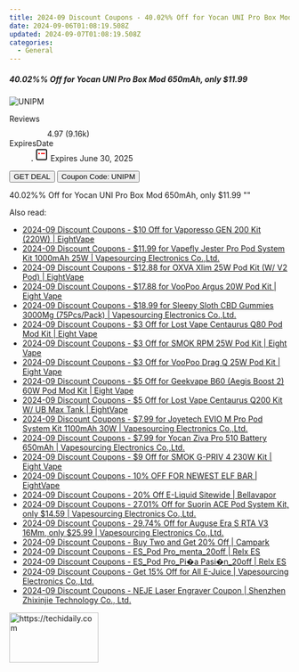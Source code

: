 ```yaml
---
title: 2024-09 Discount Coupons - 40.02%% Off for Yocan UNI Pro Box Mod 650mAh, only $11.99 | Vapesourcing Electronics Co.,Ltd.
date: 2024-09-06T01:08:19.508Z
updated: 2024-09-07T01:08:19.508Z
categories:
  - General
---
```



<div class="max-w-4xl mx-auto grid grid-cols-1 lg:max-w-5xl lg:gap-x-20 lg:grid-cols-2">
  <div class="relative p-3 col-start-1 row-start-1 flex flex-col-reverse rounded-lg bg-gradient-to-t from-black/75 via-black/0 sm:bg-none sm:row-start-2 sm:p-0 lg:row-start-1">
    <h5 class="mt-1 text-lg font-semibold text-white sm:text-slate-900 md:text-2xl dark:sm:text-white">40.02%% Off for Yocan UNI Pro Box Mod 650mAh, only $11.99</h5>
  </div>
  
  <div class="col-start-1 col-end-3 row-start-1 grid gap-4 sm:mb-6 sm:grid-cols-4 lg:col-start-2 lg:row-span-6 lg:row-end-6 lg:mb-0 lg:gap-6">
      <img src="&quot;https://static.shareasale.com/image/90958/deal/00001625033602287.png&quot;" onClick="javascript:window.open(decodeURIComponent('%22https%3A%2F%2Fwww.shareasale.com%2Fu.cfm%3Fd%3D814702%26m%3D90958%26u%3D4338022%22'), '_blank');void(0);" alt="UNIPM" class="h-60 w-full rounded-lg object-cover sm:col-span-2 sm:h-52 lg:col-span-full" loading="lazy" />
    
  </div>
  <dl class="row-start-2 mt-4 flex items-center text-xs font-medium sm:row-start-3 sm:mt-1 md:mt-2.5 lg:row-start-2">
    <dt class="sr-only">Reviews</dt>
    <dd class="flex items-center text-indigo-600 dark:text-indigo-400">
      <svg width="24" height="24" fill="none" aria-hidden="true" class="mr-1 stroke-current dark:stroke-indigo-500">
        <path d="m12 5 2 5h5l-4 4 2.103 5L12 16l-5.103 3L9 14l-4-4h5l2-5Z" stroke-width="2" stroke-linecap="round" stroke-linejoin="round" />
      </svg>
      <span>4.97 <span class="font-normal text-slate-400">(9.16k)</span></span>
    </dd>
    <dt class="sr-only">ExpiresDate</dt>
    <dd class="flex items-center">
      <svg width="2" height="2" aria-hidden="true" fill="currentColor" class="mx-3 text-slate-300">
        <circle cx="1" cy="1" r="1" />
      </svg>
      <svg width="24" height="24" viewBox="0 0 24 24" fill="none" stroke="currentColor" stroke-width="2">
        <rect x="3" y="3" width="18" height="18" rx="2" fill="#fff" />
        <path d="M6 10L18 10" stroke="red" stroke-width="2" fill="none" />
        <path d="M10 6L10 18" stroke="#fff" stroke-width="2" fill="none" />
      </svg>
      Expires June 30, 2025    </dd>
  </dl>
  <div class="col-start-1 row-start-3 mt-4 self-center sm:col-start-2 sm:row-span-2 sm:row-start-2 sm:mt-0 lg:col-start-1 lg:row-start-3 lg:row-end-4 lg:mt-6">
    <button type="button" onClick="javascript:window.open(decodeURIComponent('%22https%3A%2F%2Fwww.shareasale.com%2Fu.cfm%3Fd%3D814702%26m%3D90958%26u%3D4338022%22'), '_blank');void(0);" class="rounded-lg bg-red-600 px-3 py-2 text-sm font-medium leading-6 text-white">GET DEAL</button>
    <button type="button" onClick="javascript:window.open(decodeURIComponent('%22https%3A%2F%2Fwww.shareasale.com%2Fu.cfm%3Fd%3D814702%26m%3D90958%26u%3D4338022%22'), '_blank');void(0);" class="border-dashed border-2 border-indigo-600 bg-green-100 text-sm leading-6 font-medium py-2 px-3 rounded-lg">Coupon Code: UNIPM</button>
  </div>
  <p class="col-start-1 mt-4 text-sm leading-6 sm:col-span-2 lg:col-span-1 lg:row-start-4 lg:mt-6 dark:text-slate-400">
    40.02%% Off for Yocan UNI Pro Box Mod 650mAh, only $11.99 
""  </p>
</div>
<span class="atpl-alsoreadstyle">Also read:</span>
<div><ul>
<li><a href="https://coupons.techidaily.com/coupon-1106073-share-59344-sale/"><u>2024-09 Discount Coupons - $10 Off for Vaporesso GEN 200 Kit (220W) | EightVape</u></a></li>
<li><a href="https://coupons.techidaily.com/coupon-1106105-share-90958-sale/"><u>2024-09 Discount Coupons - $11.99 for Vapefly Jester Pro Pod System Kit 1000mAh 25W | Vapesourcing Electronics Co.,Ltd.</u></a></li>
<li><a href="https://coupons.techidaily.com/coupon-1106062-share-59344-sale/"><u>2024-09 Discount Coupons - $12.88 for OXVA Xlim 25W Pod Kit (W/ V2 Pod) | EightVape</u></a></li>
<li><a href="https://coupons.techidaily.com/coupon-1106071-share-59344-sale/"><u>2024-09 Discount Coupons - $17.88 for VooPoo Argus 20W Pod Kit | Eight Vape</u></a></li>
<li><a href="https://coupons.techidaily.com/coupon-1107186-share-90958-sale/"><u>2024-09 Discount Coupons - $18.99 for Sleepy Sloth CBD Gummies 3000Mg (75Pcs/Pack) | Vapesourcing Electronics Co.,Ltd.</u></a></li>
<li><a href="https://coupons.techidaily.com/coupon-1106046-share-59344-sale/"><u>2024-09 Discount Coupons - $3 Off for Lost Vape Centaurus Q80 Pod Mod Kit | Eight Vape</u></a></li>
<li><a href="https://coupons.techidaily.com/coupon-1106061-share-59344-sale/"><u>2024-09 Discount Coupons - $3 Off for SMOK RPM 25W Pod Kit | Eight Vape</u></a></li>
<li><a href="https://coupons.techidaily.com/coupon-1106068-share-59344-sale/"><u>2024-09 Discount Coupons - $3 Off for VooPoo Drag Q 25W Pod Kit | Eight Vape</u></a></li>
<li><a href="https://coupons.techidaily.com/coupon-1106072-share-59344-sale/"><u>2024-09 Discount Coupons - $5 Off for Geekvape B60 (Aegis Boost 2) 60W Pod Mod Kit | Eight Vape</u></a></li>
<li><a href="https://coupons.techidaily.com/coupon-1106054-share-59344-sale/"><u>2024-09 Discount Coupons - $5 Off for Lost Vape Centaurus Q200 Kit W/ UB Max Tank | EightVape</u></a></li>
<li><a href="https://coupons.techidaily.com/coupon-1106823-share-90958-sale/"><u>2024-09 Discount Coupons - $7.99 for Joyetech EVIO M Pro Pod System Kit 1100mAh 30W | Vapesourcing Electronics Co.,Ltd.</u></a></li>
<li><a href="https://coupons.techidaily.com/coupon-1106106-share-90958-sale/"><u>2024-09 Discount Coupons - $7.99 for Yocan Ziva Pro 510 Battery 650mAh | Vapesourcing Electronics Co.,Ltd.</u></a></li>
<li><a href="https://coupons.techidaily.com/coupon-1106069-share-59344-sale/"><u>2024-09 Discount Coupons - $9 Off for SMOK G-PRIV 4 230W Kit | Eight Vape</u></a></li>
<li><a href="https://coupons.techidaily.com/coupon-1106030-share-59344-sale/"><u>2024-09 Discount Coupons - 10% OFF FOR NEWEST ELF BAR | EightVape</u></a></li>
<li><a href="https://coupons.techidaily.com/coupon-1107089-share-122475-sale/"><u>2024-09 Discount Coupons - 20% Off E-Liquid Sitewide | Bellavapor</u></a></li>
<li><a href="https://coupons.techidaily.com/coupon-714641-share-90958-sale/"><u>2024-09 Discount Coupons - 27.01% Off for Suorin ACE Pod System Kit, only $14.59 | Vapesourcing Electronics Co.,Ltd.</u></a></li>
<li><a href="https://coupons.techidaily.com/coupon-1107190-share-90958-sale/"><u>2024-09 Discount Coupons - 29.74% Off for Auguse Era S RTA V3 16Mm, only $25.99 | Vapesourcing Electronics Co.,Ltd.</u></a></li>
<li><a href="https://coupons.techidaily.com/coupon-1106759-share-87684-sale/"><u>2024-09 Discount Coupons - Buy Two and Get 20% Off | Campark</u></a></li>
<li><a href="https://coupons.techidaily.com/coupon-1107205-share-92020-sale/"><u>2024-09 Discount Coupons - ES_Pod Pro_menta_20off | Relx ES</u></a></li>
<li><a href="https://coupons.techidaily.com/coupon-1107206-share-92020-sale/"><u>2024-09 Discount Coupons - ES_Pod Pro_Pi�a Pasi�n_20off | Relx ES</u></a></li>
<li><a href="https://coupons.techidaily.com/coupon-1106088-share-90958-sale/"><u>2024-09 Discount Coupons - Get 15% Off for All E-Juice | Vapesourcing Electronics Co.,Ltd.</u></a></li>
<li><a href="https://coupons.techidaily.com/coupon-886868-share-101855-sale/"><u>2024-09 Discount Coupons - NEJE Laser Engraver Coupon | Shenzhen Zhixinjie Technology Co., Ltd.</u></a></li>
</ul></div>

<ins class="adsbygoogle"
      style="display:block"
      data-ad-client="ca-pub-7571918770474297"
      data-ad-slot="8358498916"
      data-ad-format="auto"
      data-full-width-responsive="true"></ins>
<!-- affiliate ads begin -->
<a href="https://review-au.sjv.io/c/5597632/2098700/14409" target="_top" id="2098700">
  <img src="//a.impactradius-go.com/display-ad/14409-2098700" border="0" alt="https://techidaily.com" width="160" height="90"/>
</a>
<img height="0" width="0" src="https://review-au.sjv.io/i/5597632/2098700/14409" style="position:absolute;visibility:hidden;" border="0" />
<!-- affiliate ads end -->